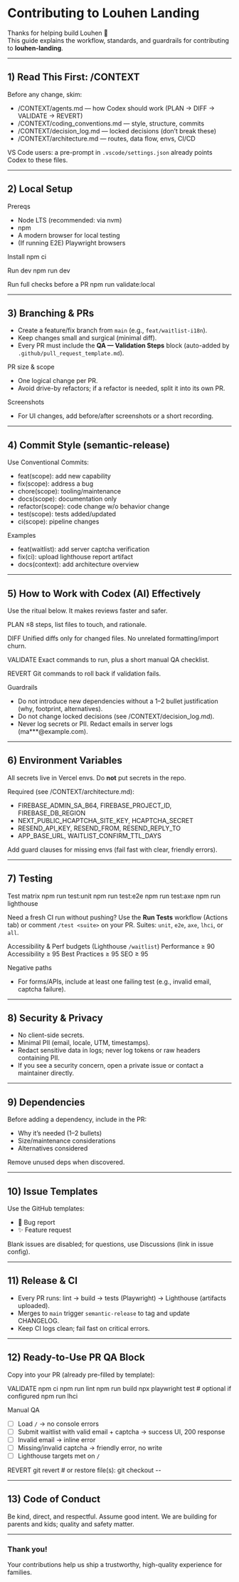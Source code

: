 # Contributing to Louhen Landing

Thanks for helping build Louhen 👟  
This guide explains the workflow, standards, and guardrails for contributing to **louhen-landing**.

---

## 1) Read This First: /CONTEXT

Before any change, skim:
- /CONTEXT/agents.md — how Codex should work (PLAN → DIFF → VALIDATE → REVERT)
- /CONTEXT/coding_conventions.md — style, structure, commits
- /CONTEXT/decision_log.md — locked decisions (don’t break these)
- /CONTEXT/architecture.md — routes, data flow, envs, CI/CD

VS Code users: a pre-prompt in `.vscode/settings.json` already points Codex to these files.

---

## 2) Local Setup

Prereqs
- Node LTS (recommended: via nvm)
- npm
- A modern browser for local testing
- (If running E2E) Playwright browsers

Install
    npm ci

Run dev
    npm run dev

Run full checks before a PR
    npm run validate:local

---

## 3) Branching & PRs

- Create a feature/fix branch from `main` (e.g., `feat/waitlist-i18n`).
- Keep changes small and surgical (minimal diff).
- Every PR must include the **QA — Validation Steps** block (auto-added by `.github/pull_request_template.md`).

PR size & scope
- One logical change per PR.
- Avoid drive-by refactors; if a refactor is needed, split it into its own PR.

Screenshots
- For UI changes, add before/after screenshots or a short recording.

---

## 4) Commit Style (semantic-release)

Use Conventional Commits:
- feat(scope): add new capability
- fix(scope): address a bug
- chore(scope): tooling/maintenance
- docs(scope): documentation only
- refactor(scope): code change w/o behavior change
- test(scope): tests added/updated
- ci(scope): pipeline changes

Examples
- feat(waitlist): add server captcha verification
- fix(ci): upload lighthouse report artifact
- docs(context): add architecture overview

---

## 5) How to Work with Codex (AI) Effectively

Use the ritual below. It makes reviews faster and safer.

PLAN
    ≤8 steps, list files to touch, and rationale.

DIFF
    Unified diffs only for changed files. No unrelated formatting/import churn.

VALIDATE
    Exact commands to run, plus a short manual QA checklist.

REVERT
    Git commands to roll back if validation fails.

Guardrails
- Do not introduce new dependencies without a 1–2 bullet justification (why, footprint, alternatives).
- Do not change locked decisions (see /CONTEXT/decision_log.md).
- Never log secrets or PII. Redact emails in server logs (ma***@example.com).

---

## 6) Environment Variables

All secrets live in Vercel envs. Do **not** put secrets in the repo.

Required (see /CONTEXT/architecture.md):
- FIREBASE_ADMIN_SA_B64, FIREBASE_PROJECT_ID, FIREBASE_DB_REGION
- NEXT_PUBLIC_HCAPTCHA_SITE_KEY, HCAPTCHA_SECRET
- RESEND_API_KEY, RESEND_FROM, RESEND_REPLY_TO
- APP_BASE_URL, WAITLIST_CONFIRM_TTL_DAYS

Add guard clauses for missing envs (fail fast with clear, friendly errors).

---

## 7) Testing

Test matrix
    npm run test:unit
    npm run test:e2e
    npm run test:axe
    npm run lighthouse

Need a fresh CI run without pushing? Use the **Run Tests** workflow (Actions tab) or comment
`/test <suite>` on your PR. Suites: `unit`, `e2e`, `axe`, `lhci`, or `all`.

Accessibility & Perf budgets (Lighthouse `/waitlist`)
    Performance ≥ 90
    Accessibility ≥ 95
    Best Practices ≥ 95
    SEO ≥ 95

Negative paths
- For forms/APIs, include at least one failing test (e.g., invalid email, captcha failure).

---

## 8) Security & Privacy

- No client-side secrets.
- Minimal PII (email, locale, UTM, timestamps).
- Redact sensitive data in logs; never log tokens or raw headers containing PII.
- If you see a security concern, open a private issue or contact a maintainer directly.

---

## 9) Dependencies

Before adding a dependency, include in the PR:
- Why it’s needed (1–2 bullets)
- Size/maintenance considerations
- Alternatives considered

Remove unused deps when discovered.

---

## 10) Issue Templates

Use the GitHub templates:
- 🐞 Bug report
- ✨ Feature request

Blank issues are disabled; for questions, use Discussions (link in issue config).

---

## 11) Release & CI

- Every PR runs: lint → build → tests (Playwright) → Lighthouse (artifacts uploaded).
- Merges to `main` trigger `semantic-release` to tag and update CHANGELOG.
- Keep CI logs clean; fail fast on critical errors.

---

## 12) Ready-to-Use PR QA Block

Copy into your PR (already pre-filled by template):

VALIDATE
    npm ci
    npm run lint
    npm run build
    npx playwright test
    # optional if configured
    npm run lhci

Manual QA
- [ ] Load `/` → no console errors
- [ ] Submit waitlist with valid email + captcha → success UI, 200 response
- [ ] Invalid email → inline error
- [ ] Missing/invalid captcha → friendly error, no write
- [ ] Lighthouse targets met on `/`

REVERT
    git revert <commit>
    # or restore file(s):
    git checkout -- <path>

---

## 13) Code of Conduct

Be kind, direct, and respectful. Assume good intent. We are building for parents and kids; quality and safety matter.

---

### Thank you!
Your contributions help us ship a trustworthy, high-quality experience for families.
